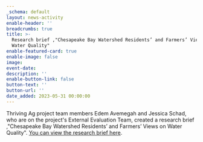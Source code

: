```yaml
---
_schema: default
layout: news-activity
enable-header: ''
breadcrumbs: true
title: >-
  Research brief ,"Chesapeake Bay Watershed Residents’ and Farmers’ Views on
  Water Quality"
enable-featured-card: true
enable-image: false
image:
event-date:
description: ''
enable-button-link: false
button-text: ''
button-url: ''
date_added: 2023-05-31 00:00:00
---
```

Thriving Ag project team members Edem Avemegah and Jessica Schad, who are on the project's External Evaluation Team, created a research brief ,"Chesapeake Bay Watershed Residents’ and Farmers’ Views on Water Quality". [You can view the research brief here]().&nbsp;
